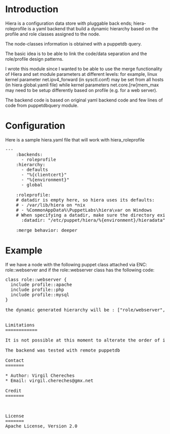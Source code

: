 Introduction
============

Hiera is a configuration data store with pluggable back ends; hiera-roleprofile is a yaml backend that build a dynamic hierarchy based on the profile and role classes assigned to the node.

The node-classes information is obtained with a puppetdb query.

The basic idea is to be able to link the code/data separation and the role/profile design patterns.

I wrote this module since I wanted to be able to use the merge functionality of Hiera and set module parameters at different levels: for example, linux kernel parameter net.ipv4_forward (in sysctl.conf) may be set from all hosts (in hiera global.yamli file) while kernel parameters net.core.[rw]mem_max may need to be setup differently based on profile (e.g. for a web server).

The backend code is based on original yaml backend code and few lines of code from puppetdbquery module.


Configuration
=============
Here is a sample hiera.yaml file that will work with hiera_roleprofile

<pre>
---
    :backends:
      - roleprofile
    :hierarchy:
      - defaults
      - "%{clientcert}"
      - "%{environment}"
      - global
    
    :roleprofile:
    # datadir is empty here, so hiera uses its defaults:
    # - /var/lib/hiera on *nix
    # - %CommonAppData%\PuppetLabs\hiera\var on Windows
    # When specifying a datadir, make sure the directory exists.
      :datadir: "/etc/puppet/hiera/%{environment}/hieradata"
    
    :merge_behavior: deeper
</pre>


Example
========

If we have a node with the following puppet class attached via ENC: role::webserver and if the role::webserver class has the following code:

<pre>
class role::webserver {
  include profile::apache
  include profile::php
  include profile::mysql
}

the dynamic generated hierarchy will be : ["role/webserver", "profile/apache", "profile/mysql", "profile/php", "defaults", "%{clientcert}", "%{environment}", "global"]


Limitations
============

It is not possible at this moment to alterate the order of items in the hierarchy: right now, the hierarchy is constructed with dynamically generated role yamls first (in /etc/puppet/hiera/%{environment}/hieradata/role dir), profile yamls (in /etc/puppet/hiera/%{environment}/hieradata/profile), followed by items in the standard hierarchy in the configuration file.

The backend was tested with remote puppetdb

Contact
=======

* Author: Virgil Chereches
* Email: virgil.chereches@gmx.net

Credit
=======



License
=======
Apache License, Version 2.0
